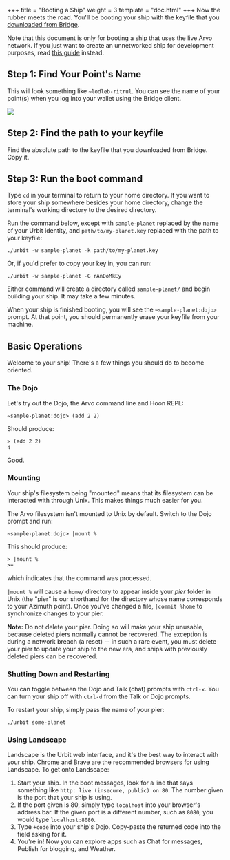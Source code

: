+++
title = "Booting a Ship"
weight = 3
template = "doc.html"
+++
Now the rubber meets the road. You'll be booting your ship with the keyfile that you [downloaded from Bridge](@/docs/concepts/azimuth.md).

Note that this document is only for booting a ship that uses the live Arvo network. If you just want to create an unnetworked ship for development purposes, read [this guide](@/docs/using/creating-a-development-ship.md) instead.

## Step 1: Find Your Point's Name

This will look something like `~lodleb-ritrul`. You can see the name of your point(s) when you log into your wallet using the Bridge client.

![](https://media.urbit.org/site/bridge-0.png)

## Step 2: Find the path to your keyfile

Find the absolute path to the keyfile that you downloaded from Bridge. Copy it.

## Step 3: Run the boot command

Type `cd` in your terminal to return to your home directory. If you want to
store your ship somewhere besides your home directory, change the terminal's
working directory to the desired directory.

Run the command below, except with `sample-planet` replaced by the name of your
Urbit identity, and `path/to/my-planet.key` replaced with the path to your
keyfile:

```
./urbit -w sample-planet -k path/to/my-planet.key
```

Or, if you'd prefer to copy your key in, you can run:

```
./urbit -w sample-planet -G rAnDoMkEy
```

Either command will create a directory called `sample-planet/` and begin
building your ship. It may take a few minutes.

When your ship is finished booting, you will see the `~sample-planet:dojo>`
prompt. At that point, you should permanently erase your keyfile from your
machine.

## Basic Operations

Welcome to your ship! There's a few things you should do to become oriented.

### The Dojo

Let's try out the Dojo, the Arvo command line and Hoon REPL:

```
~sample-planet:dojo> (add 2 2)
```

Should produce:

```
> (add 2 2)
4
```

Good.

### Mounting

Your ship's filesystem being "mounted" means that its filesystem can be interacted with through Unix. This makes things much easier for you.

The Arvo filesystem isn't mounted to Unix by default. Switch to the Dojo prompt and run:

```
~sample-planet:dojo> |mount %
```

This should produce:

```
> |mount %
>=
```

which indicates that the command was processed.

`|mount %` will cause a `home/` directory to appear inside your _pier_ folder in Unix (the "pier" is our shorthand for the directory whose name corresponds to your Azimuth point). Once you've changed a file, `|commit %home` to synchronize changes to your pier.

**Note:** Do not delete your pier. Doing so will make your ship unusable, because deleted piers normally cannot be recovered. The exception is during a network breach (a reset) -- in such a rare event, you must delete your pier to update your ship to the new era, and ships with previously deleted piers can be recovered.

### Shutting Down and Restarting

You can toggle between the Dojo and Talk (chat) prompts with `ctrl-x`. You can turn your ship off with `ctrl-d` from the Talk or Dojo prompts.

To restart your ship, simply pass the name of your pier:

```
./urbit some-planet
```

### Using Landscape

Landscape is the Urbit web interface, and it's the best way to interact with your ship. Chrome and Brave are the recommended browsers for using Landscape. To get onto Landscape:

1. Start your ship. In the boot messages, look for a line that says something like `http: live (insecure, public) on 80`. The number given is the port that your ship is using.
2. If the port given is 80, simply type `localhost` into your browser's address bar. If the given port is a different number, such as `8080`, you would type `localhost:8080`.
3. Type `+code` into your ship's Dojo. Copy-paste the returned code into the field asking for it.
4. You're in! Now you can explore apps such as Chat for messages, Publish for blogging, and Weather.
